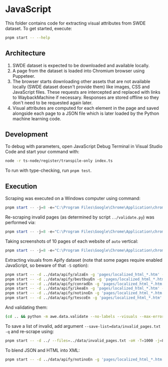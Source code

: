 # JavaScript

This folder contains code for extracting visual attributes from SWDE dataset. To
get started, execute:

```bash
pnpm start -- --help
```

## Architecture

1. SWDE dataset is expected to be downloaded and available locally.
2. A page from the dataset is loaded into Chromium browser using Puppeteer.
3. The browser starts downloading other assets that are not available locally
   (SWDE dataset doesn't provide them) like images, CSS and JavaScript files.
   These requests are intercepted and replaced with links to WaybackMachine if
   necessary. Responses are stored offline so they don't need to be requested
   again later.
4. Visual attributes are computed for each element in the page and saved
   alongside each page to a JSON file which is later loaded by the Python
   machine learning code.

## Development

To debug with parameters, open JavaScript Debug Terminal in Visual Studio Code
and start your command with:

```bash
node -r ts-node/register/transpile-only index.ts
```

To run with type-checking, run `pnpm test`.

## Execution

Scraping was executed on a Windows computer using command:

```ps1
pnpm start -- -j=8 -e="C:\Program Files\Google\Chrome\Application\chrome.exe" -T=1000 -S -x
```

Re-scraping invalid pages (as determined by script `../validate.py`) was
performed via:

```ps1
pnpm start -- -j=8 -e="C:\Program Files\Google\Chrome\Application\chrome.exe" -T=1000 -S --files="..\data\swde\invalid_pages.txt"
```

Taking screenshots of 10 pages of each website of `auto` vertical:

```ps1
pnpm start -- -j=8 -e="C:\Program Files\Google\Chrome\Application\chrome.exe" -RSot -T=1000 -F 10 -g "auto/*/????.htm"
```

Extracting visuals from Apify dataset (note that some pages require enabled
JavaScript, so beware of that `-S` option):

```bash
pnpm start -- -d ../data/apify/alzaEn -g 'pages/localized_html_*.htm' -oH -T=1000 -j=8 -S
pnpm start -- -d ../data/apify/bestbuyEn -g 'pages/localized_html_*.htm' -oH -T=1000 -j=8 -S
pnpm start -- -d ../data/apify/conradEn -g 'pages/localized_html_*.htm' -oH -T=1000 -j=8 -S
pnpm start -- -d ../data/apify/ikeaEn -g 'pages/localized_html_*.htm' -oH -T=1000 -j=8 -S
pnpm start -- -d ../data/apify/notinoEn -g 'pages/localized_html_*.htm' -oH -T=1000 -j=8
pnpm start -- -d ../data/apify/tescoEn -g 'pages/localized_html_*.htm' -oH -T=1000 -j=8 -S
```

And validating them:

```bash
(cd .. && python -m awe.data.validate --no-labels --visuals --max-errors=1 [<website_name>])
```

To save a list of invalid, add argument `--save-list=data/invalid_pages.txt -q`
and re-scrape using:

```bash
pnpm start -- -d ../ --files=../data/invalid_pages.txt -oH -T=1000 -j=8 -S
```

To blend JSON and HTML into XML:

```bash
pnpm start -- -d ../data/apify/notinoEn -g 'pages/localized_html_*.htm' -T=1000 -B
```
